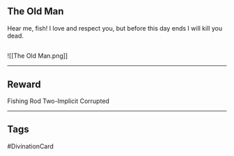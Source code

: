 ## The Old Man
Hear me, fish! I love and respect you, but before this day ends I will kill you dead.
## 
![[The Old Man.png]]

---
## Reward
Fishing Rod
Two-Implicit
Corrupted

---
## Tags
#DivinationCard